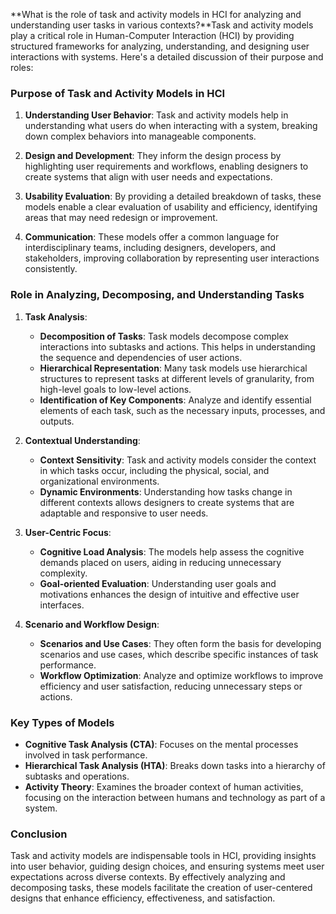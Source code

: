 **What is the role of task and activity models in HCI for analyzing and understanding user tasks in various contexts?**Task and activity models play a critical role in Human-Computer Interaction (HCI) by providing structured frameworks for analyzing, understanding, and designing user interactions with systems. Here's a detailed discussion of their purpose and roles:

### Purpose of Task and Activity Models in HCI

1. **Understanding User Behavior**: Task and activity models help in understanding what users do when interacting with a system, breaking down complex behaviors into manageable components.

2. **Design and Development**: They inform the design process by highlighting user requirements and workflows, enabling designers to create systems that align with user needs and expectations.

3. **Usability Evaluation**: By providing a detailed breakdown of tasks, these models enable a clear evaluation of usability and efficiency, identifying areas that may need redesign or improvement.

4. **Communication**: These models offer a common language for interdisciplinary teams, including designers, developers, and stakeholders, improving collaboration by representing user interactions consistently.

### Role in Analyzing, Decomposing, and Understanding Tasks

1. **Task Analysis**:
   - **Decomposition of Tasks**: Task models decompose complex interactions into subtasks and actions. This helps in understanding the sequence and dependencies of user actions.
   - **Hierarchical Representation**: Many task models use hierarchical structures to represent tasks at different levels of granularity, from high-level goals to low-level actions.
   - **Identification of Key Components**: Analyze and identify essential elements of each task, such as the necessary inputs, processes, and outputs.

2. **Contextual Understanding**:
   - **Context Sensitivity**: Task and activity models consider the context in which tasks occur, including the physical, social, and organizational environments.
   - **Dynamic Environments**: Understanding how tasks change in different contexts allows designers to create systems that are adaptable and responsive to user needs.

3. **User-Centric Focus**:
   - **Cognitive Load Analysis**: The models help assess the cognitive demands placed on users, aiding in reducing unnecessary complexity.
   - **Goal-oriented Evaluation**: Understanding user goals and motivations enhances the design of intuitive and effective user interfaces.

4. **Scenario and Workflow Design**:
   - **Scenarios and Use Cases**: They often form the basis for developing scenarios and use cases, which describe specific instances of task performance.
   - **Workflow Optimization**: Analyze and optimize workflows to improve efficiency and user satisfaction, reducing unnecessary steps or actions.

### Key Types of Models

- **Cognitive Task Analysis (CTA)**: Focuses on the mental processes involved in task performance.
- **Hierarchical Task Analysis (HTA)**: Breaks down tasks into a hierarchy of subtasks and operations.
- **Activity Theory**: Examines the broader context of human activities, focusing on the interaction between humans and technology as part of a system.

### Conclusion

Task and activity models are indispensable tools in HCI, providing insights into user behavior, guiding design choices, and ensuring systems meet user expectations across diverse contexts. By effectively analyzing and decomposing tasks, these models facilitate the creation of user-centered designs that enhance efficiency, effectiveness, and satisfaction.